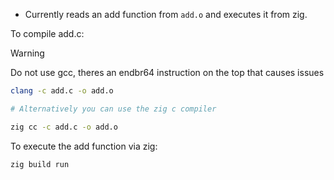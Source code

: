 - Currently reads an add function from `add.o` and executes it from zig.

To compile add.c:

> [!WARNING]
> Do not use gcc, theres an endbr64 instruction on the top that causes issues

```bash
clang -c add.c -o add.o

# Alternatively you can use the zig c compiler

zig cc -c add.c -o add.o
```

To execute the add function via zig:

```bash
zig build run
```
